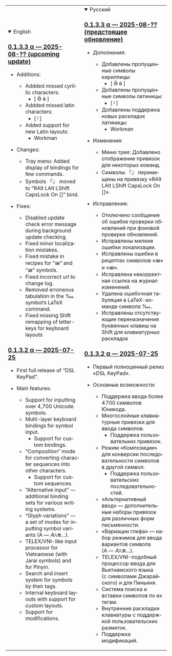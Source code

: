 <table>
<tr>
<td>
<details open lang="en">
<summary>English</summary>

### [0.1.3.3 α — 2025-08-?? (upcoming update)](https://github.com/DemerNkardaz/DSL-KeyPad/releases/tag/0.1.3.3)

- Additions:

  - Addded missed cyrillic characters:
    - [ Ӫ ӫ ]
  - Addded missed latin characters:
    - [ ᶴ ]
  - Added support for new Latin layouts:
    - Workman

- Changes:

  - Tray menu: Added display of bindings for few commands.
  - Symbols 『』 moved to “RAlt LAlt LShift CapsLock On []” bind.

- Fixes:

  - Disabled update check error message during background update checking.
  - Fixed minor localization mistakes.
  - Fixed mistake in recipes for “ꭂ” and “ꭁ” symbols.
  - Fixed incorrect url to change log.
  - Removed erroneous tabulation in the ‱ symbol’s LaTeX command.
  - Fixed missing Shift remapping of letter-keys for keyboard layouts

### [0.1.3.2 α — 2025-07-25](https://github.com/DemerNkardaz/DSL-KeyPad/releases/tag/0.1.3.2)

- First full release of “DSL KeyPad”.

- Main features:

  - Support for inputting over 4,700 Unicode symbols.
  - Multi-layer keyboard bindings for symbol input.
    - Support for custom bindings.
  - “Composition” mode for converting character sequences into other characters.
    - Support for custom sequences.
  - “Alternative input” — additional binding sets for various writing systems.
  - “Glyph variations” — a set of modes for inputting symbol variants (A — 𝐴𝙰𝕬…).
  - TELEX/VNI-like input processor for Vietnamese (with Jarai symbols) and for Pinyin.
  - Search and insert system for symbols by their tags.
  - Internal keyboard layouts with support for custom layouts.
  - Support for modifications.

</details>
</td>
<td>
<details open lang="ru">
<summary>Русский</summary>

### [0.1.3.3 α — 2025-08-?? (предстоящее обновление)](https://github.com/DemerNkardaz/DSL-KeyPad/releases/tag/0.1.3.3)

- Дополнения:

  - Добавлены пропущенные символы кириллицы:
    - [ Ӫ ӫ ]
  - Добавлены пропущенные символы латиницы:
    - [ ᶴ ]
  - Добавлены поддержка новых раскладок латиницы:
    - Workman

- Изменения:

  - Меню трея: Добавлено отображение привязок для некоторых команд.
  - Символы 『』 перемещены на привязку «RAlt LAlt LShift CapsLock On []».

- Исправления:

  - Отключено сообщение об ошибке проверки обновлений при фоновой проверке обновлений.
  - Исправлены мелкие ошибки локализации.
  - Исправлены ошибки в рецептах символов «ꭂ» и «ꭁ».
  - Исправлена некорректная ссылка на журнал изменений.
  - Удалена ошибочная табуляция в LaTeX-команде символа ‱.
  - Исправлены отсутствующие переназначения буквенных клавиш на Shift для клавиатурных раскладок

### [0.1.3.2 α — 2025-07-25](https://github.com/DemerNkardaz/DSL-KeyPad/releases/tag/0.1.3.2)

- Первый полноценный релиз «DSL KeyPad».

- Основные возможности:

  - Поддержка ввода более 4 700 символов Юникода.
  - Многослойные клавиатурные привязки для ввода символов.
    - Поддержка пользовательких привязок.
  - Режим «Композиции» для конверсии последовательности символов в другой символ.
    - Поддержка пользовательских последовательностей.
  - «Альтернативный ввод» — дополнительные наборы привязок для различных форм письменности.
  - «Вариации глифа» — набор режимов для ввода вариантов символа (A — 𝐴𝙰𝕬…).
  - TELEX/VNI-подобный процессор ввода для Вьетнамского языка (с символами Джарайского) и для Пиньиня.
  - Система поиска и вставки символов по их тегам.
  - Внутренние раскладки клавиатуры с поддержкой пользовательских разметок.
  - Поддержка модификаций.

</details>
</td>
</tr>
</table>

